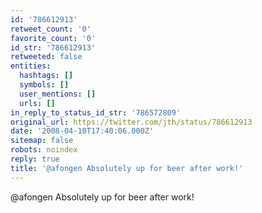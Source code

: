 ```yaml
---
id: '786612913'
retweet_count: '0'
favorite_count: '0'
id_str: '786612913'
retweeted: false
entities:
  hashtags: []
  symbols: []
  user_mentions: []
  urls: []
in_reply_to_status_id_str: '786572809'
original_url: https://twitter.com/jth/status/786612913
date: '2008-04-10T17:40:06.000Z'
sitemap: false
robots: noindex
reply: true
title: '@afongen Absolutely up for beer after work!'
---
```


@afongen Absolutely up for beer after work!